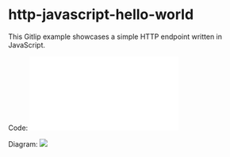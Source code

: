 # http-javascript-hello-world

This Gitlip example showcases a simple HTTP endpoint written in JavaScript.

Code:
![](./worker.js)

Diagram:
![](./diagram.tldr)

